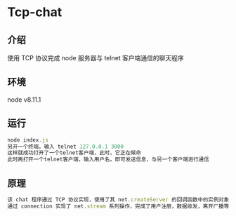 # Tcp-chat

## 介绍

使用 TCP 协议完成 node 服务器与 telnet 客户端通信的聊天程序

## 环境

node v8.11.1

## 运行

```javascript
node index.js
另开一个终端，输入 telnet 127.0.0.1 3000
这样就成功打开了一个telnet客户端，此时，它正在候命
此时再打开一个telnet客户端，输入用户名，即可发送信息，与另一个客户端进行通信
```

## 原理

```javascript
该 chat 程序通过 TCP 协议实现，使用了其 net.createServer 的回调函数中的实例对象 connection
通过 connection 实现了 net.stream 系列操作，完成了用户注册，数据收发，离开广播等系列功能
```
